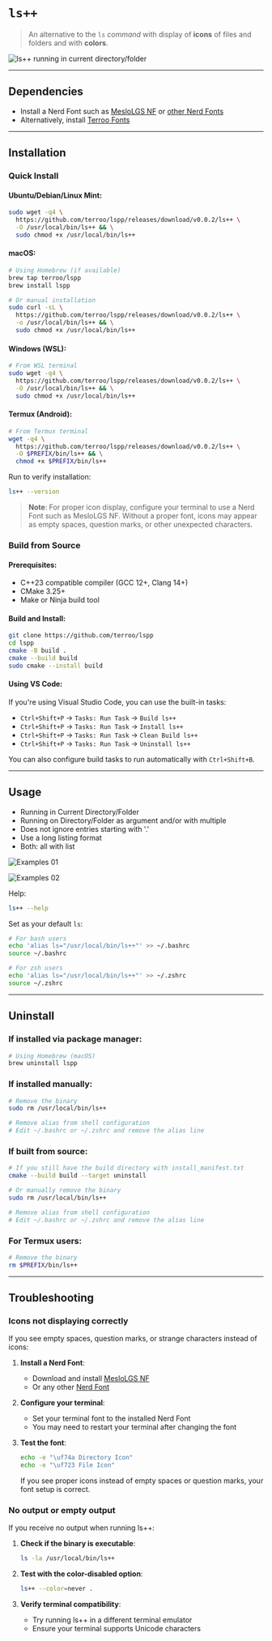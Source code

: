 # `ls++`
> An alternative to the `ls` *command* with display of **icons** of files and folders and with **colors**.

![ls++ running in current directory/folder](assets/lspp.png) 

---

## Dependencies
+ Install a Nerd Font such as [MesloLGS NF](https://github.com/romkatv/powerlevel10k#meslo-nerd-font-patched-for-powerlevel10k) or [other Nerd Fonts](https://www.nerdfonts.com/font-downloads)
+ Alternatively, install [Terroo Fonts](https://github.com/terroo/fonts)

---

## Installation

### Quick Install

#### Ubuntu/Debian/Linux Mint:
```bash
sudo wget -q4 \
  https://github.com/terroo/lspp/releases/download/v0.0.2/ls++ \
  -O /usr/local/bin/ls++ && \
  sudo chmod +x /usr/local/bin/ls++
```

#### macOS:
```bash
# Using Homebrew (if available)
brew tap terroo/lspp
brew install lspp

# Or manual installation
sudo curl -sL \
  https://github.com/terroo/lspp/releases/download/v0.0.2/ls++ \
  -o /usr/local/bin/ls++ && \
  sudo chmod +x /usr/local/bin/ls++
```

#### Windows (WSL):
```bash
# From WSL terminal
sudo wget -q4 \
  https://github.com/terroo/lspp/releases/download/v0.0.2/ls++ \
  -O /usr/local/bin/ls++ && \
  sudo chmod +x /usr/local/bin/ls++
```

#### Termux (Android):
```bash
# From Termux terminal
wget -q4 \
  https://github.com/terroo/lspp/releases/download/v0.0.2/ls++ \
  -O $PREFIX/bin/ls++ && \
  chmod +x $PREFIX/bin/ls++
```

Run to verify installation:
```bash
ls++ --version
```

> **Note**: For proper icon display, configure your terminal to use a Nerd Font such as MesloLGS NF. Without a proper font, icons may appear as empty spaces, question marks, or other unexpected characters.

### Build from Source

#### Prerequisites:
- C++23 compatible compiler (GCC 12+, Clang 14+)
- CMake 3.25+
- Make or Ninja build tool

#### Build and Install:
```bash
git clone https://github.com/terroo/lspp
cd lspp
cmake -B build .
cmake --build build
sudo cmake --install build
```

#### Using VS Code:

If you're using Visual Studio Code, you can use the built-in tasks:

- `Ctrl+Shift+P` → `Tasks: Run Task` → `Build ls++`
- `Ctrl+Shift+P` → `Tasks: Run Task` → `Install ls++`
- `Ctrl+Shift+P` → `Tasks: Run Task` → `Clean Build ls++`
- `Ctrl+Shift+P` → `Tasks: Run Task` → `Uninstall ls++`

You can also configure build tasks to run automatically with `Ctrl+Shift+B`.

---

## Usage
+ Running in Current Directory/Folder
+ Running on Directory/Folder as argument and/or with multiple
+ Does not ignore entries starting with '.'
+ Use a long listing format
+ Both: all with list

![Examples 01](assets/args.png) 

![Examples 02](assets/all.png) 

Help:
```bash
ls++ --help
```

Set as your default `ls`:
```bash
# For bash users
echo 'alias ls="/usr/local/bin/ls++"' >> ~/.bashrc
source ~/.bashrc

# For zsh users
echo 'alias ls="/usr/local/bin/ls++"' >> ~/.zshrc
source ~/.zshrc
```

---

## Uninstall

### If installed via package manager:
```bash
# Using Homebrew (macOS)
brew uninstall lspp
```

### If installed manually:
```bash
# Remove the binary
sudo rm /usr/local/bin/ls++

# Remove alias from shell configuration
# Edit ~/.bashrc or ~/.zshrc and remove the alias line
```

### If built from source:
```bash
# If you still have the build directory with install_manifest.txt
cmake --build build --target uninstall

# Or manually remove the binary
sudo rm /usr/local/bin/ls++

# Remove alias from shell configuration
# Edit ~/.bashrc or ~/.zshrc and remove the alias line
```

### For Termux users:
```bash
# Remove the binary
rm $PREFIX/bin/ls++
```

---

## Troubleshooting

### Icons not displaying correctly

If you see empty spaces, question marks, or strange characters instead of icons:

1. **Install a Nerd Font**:
   - Download and install [MesloLGS NF](https://github.com/romkatv/powerlevel10k#meslo-nerd-font-patched-for-powerlevel10k)
   - Or any other [Nerd Font](https://www.nerdfonts.com/font-downloads)

2. **Configure your terminal**:
   - Set your terminal font to the installed Nerd Font
   - You may need to restart your terminal after changing the font

3. **Test the font**:
   ```bash
   echo -e "\uf74a Directory Icon"
   echo -e "\uf723 File Icon"
   ```
   If you see proper icons instead of empty spaces or question marks, your font setup is correct.

### No output or empty output

If you receive no output when running ls++:

1. **Check if the binary is executable**:
   ```bash
   ls -la /usr/local/bin/ls++
   ```

2. **Test with the color-disabled option**:
   ```bash
   ls++ --color=never .
   ```

3. **Verify terminal compatibility**:
   - Try running ls++ in a different terminal emulator
   - Ensure your terminal supports Unicode characters


